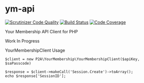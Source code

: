 # ym-api

[![Scrutinizer Code Quality](https://scrutinizer-ci.com/g/phone2action/ym-api/badges/quality-score.png?b=dev-master)](https://scrutinizer-ci.com/g/phone2action/ym-api/?branch=dev-master) [![Build Status](https://scrutinizer-ci.com/g/phone2action/ym-api/badges/build.png?b=dev-master)](https://scrutinizer-ci.com/g/phone2action/ym-api/build-status/dev-master) [![Code Coverage](https://scrutinizer-ci.com/g/phone2action/ym-api/badges/coverage.png?b=dev-master)](https://scrutinizer-ci.com/g/phone2action/ym-api/?branch=dev-master)

Your Membership API Client for PHP

Work In Progress


YourMembershipClient Usage

```$client = new P2A\YourMembership\YourMembershipClient($apiKey, $saPasscode)```


```
$response = $client->makeCall('Session.Create')->toArray();
echo $response['SessionID'];
 ```
